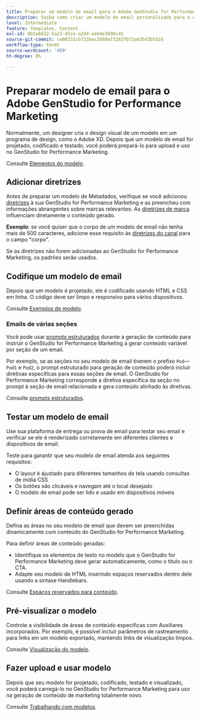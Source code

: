 ```yaml
---
title: Preparar um modelo de email para o Adobe GenStudio for Performance Marketing
description: Saiba como criar um modelo de email personalizado para o Adobe GenStudio for Performance Marketing.
level: Intermediate
feature: Templates, Content
exl-id: 8b1e8d32-5a23-45ce-a2d4-ae6de3698c45
source-git-commit: ce08231cb723bec3d80a732837b72a435d3b552d
workflow-type: tm+mt
source-wordcount: '459'
ht-degree: 0%

---
```


# Preparar modelo de email para o Adobe GenStudio for Performance Marketing

Normalmente, um designer cria o design visual de um modelo em um programa de design, como o Adobe XD. Depois que um modelo de email for projetado, codificado e testado, você poderá prepará-lo para upload e uso no GenStudio for Performance Marketing.

Consulte [Elementos do modelo](use-templates.md#template-elements).

## Adicionar diretrizes

Antes de preparar um modelo de Metadados, verifique se você adicionou [diretrizes](/help/user-guide/guidelines/overview.md) à sua GenStudio for Performance Marketing e as preencheu com informações abrangentes sobre marcas relevantes. As [diretrizes de marca](/help/user-guide/guidelines/brands.md) influenciam diretamente o conteúdo gerado.

**Exemplo**: se você quiser que o corpo de um modelo de email não tenha mais de 500 caracteres, adicione esse requisito às [diretrizes do canal](/help/user-guide/guidelines/brands.md#channel-guidelines) para o campo &quot;corpo&quot;.

Se as diretrizes não forem adicionadas ao GenStudio for Performance Marketing, os padrões serão usados.

## Codifique um modelo de email

Depois que um modelo é projetado, ele é codificado usando HTML e CSS em linha. O código deve ser limpo e responsivo para vários dispositivos.

Consulte [Exemplos de modelo](/help/user-guide/content/customize-template.md#template-examples).

### Emails de várias seções

Você pode usar [prompts estruturados](/help/user-guide/effective-prompts.md#structured-prompts) durante a geração de conteúdo para instruir o GenStudio for Performance Marketing a gerar conteúdo variável por seção de um email.

Por exemplo, se as seções no seu modelo de email tiverem o prefixo `Pod`—`Pod1` e `Pod2`, o prompt estruturado para geração de conteúdo poderá incluir diretivas específicas para essas seções de email. O GenStudio for Performance Marketing corresponde a diretiva específica da seção no prompt à seção de email relacionada e gera conteúdo alinhado às diretivas.

Consulte [prompts estruturados](/help/user-guide/effective-prompts.md#structured-prompts).

## Testar um modelo de email

Use sua plataforma de entrega ou prova de email para testar seu email e verificar se ele é renderizado corretamente em diferentes clientes e dispositivos de email.

Teste para garantir que seu modelo de email atenda aos seguintes requisitos:

* O layout é ajustado para diferentes tamanhos de tela usando consultas de mídia CSS
* Os botões são clicáveis e navegam até o local desejado
* O modelo de email pode ser lido e usado em dispositivos móveis

## Definir áreas de conteúdo gerado

Defina as áreas no seu modelo de email que devem ser preenchidas dinamicamente com conteúdo do GenStudio for Performance Marketing.

Para definir áreas de conteúdo geradas:

* Identifique os elementos de texto no modelo que o GenStudio for Performance Marketing deve gerar automaticamente, como o título ou o CTA.
* Adapte seu modelo de HTML inserindo espaços reservados dentro dele usando a sintaxe Handlebars.

Consulte [Espaços reservados para conteúdo](/help/user-guide/content/customize-template.md#content-placeholders).

## Pré-visualizar o modelo

Controle a visibilidade de áreas de conteúdo específicas com Auxiliares incorporados. Por exemplo, é possível incluir parâmetros de rastreamento para links em um modelo exportado, mantendo links de visualização limpos.

Consulte [Visualização do modelo](/help/user-guide/content/customize-template.md#template-preview).

## Fazer upload e usar modelo

Depois que seu modelo for projetado, codificado, testado e visualizado, você poderá carregá-lo no GenStudio for Performance Marketing para uso na geração de conteúdo de marketing totalmente novo.

Consulte [Trabalhando com modelos](use-templates.md).

